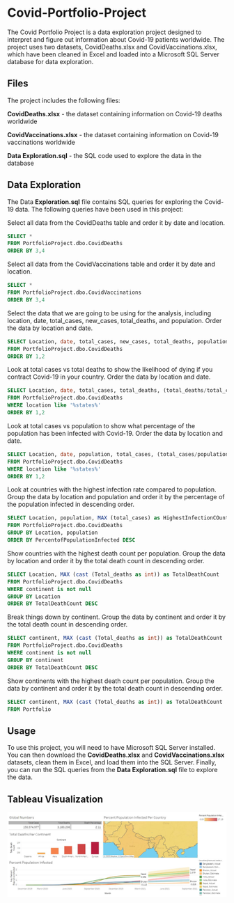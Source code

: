 # Covid-Portfolio-Project

The Covid Portfolio Project is a data exploration project designed to interpret and figure out information about Covid-19 patients worldwide. The project uses two datasets, CovidDeaths.xlsx and CovidVaccinations.xlsx, which have been cleaned in Excel and loaded into a Microsoft SQL Server database for data exploration.

## Files
The project includes the following files:

**CovidDeaths.xlsx** - the dataset containing information on Covid-19 deaths worldwide

**CovidVaccinations.xlsx** - the dataset containing information on Covid-19 vaccinations worldwide


**Data Exploration.sql** - the SQL code used to explore the data in the database

## Data Exploration
The Data **Exploration.sql** file contains SQL queries for exploring the Covid-19 data. The following queries have been used in this project:


Select all data from the CovidDeaths table and order it by date and location.
``` sql
SELECT *
FROM PortfolioProject.dbo.CovidDeaths
ORDER BY 3,4 
```

Select all data from the CovidVaccinations table and order it by date and location.
```sql
SELECT *
FROM PortfolioProject.dbo.CovidVaccinations
ORDER BY 3,4
```

Select the data that we are going to be using for the analysis, including location, date, total_cases, new_cases, total_deaths, and population. Order the data by location and date.
```sql
SELECT Location, date, total_cases, new_cases, total_deaths, population
FROM PortfolioProject.dbo.CovidDeaths
ORDER BY 1,2
```

Look at total cases vs total deaths to show the likelihood of dying if you contract Covid-19 in your country. Order the data by location and date.
```sql
SELECT Location, date, total_cases, total_deaths, (total_deaths/total_cases)*100 as DeathPercentage
FROM PortfolioProject.dbo.CovidDeaths
WHERE location like '%states%'
ORDER BY 1,2
```

Look at total cases vs population to show what percentage of the population has been infected with Covid-19. Order the data by location and date.
```sql
SELECT Location, date, population, total_cases, (total_cases/population)*100 as PercentofPopulationInfected
FROM PortfolioProject.dbo.CovidDeaths
WHERE location like '%states%'
ORDER BY 1,2
```

Look at countries with the highest infection rate compared to population. Group the data by location and population and order it by the percentage of the population infected in descending order.
```sql
SELECT Location, population, MAX (total_cases) as HighestInfectionCOunt, MAX ((total_cases/population))*100 as PercentofPopulationInfected
FROM PortfolioProject.dbo.CovidDeaths
GROUP BY Location, population
ORDER BY PercentofPopulationInfected DESC
```

Show countries with the highest death count per population. Group the data by location and order it by the total death count in descending order.
```sql
SELECT Location, MAX (cast (Total_deaths as int)) as TotalDeathCount
FROM PortfolioProject.dbo.CovidDeaths
WHERE continent is not null
GROUP BY Location
ORDER BY TotalDeathCount DESC
```

Break things down by continent. Group the data by continent and order it by the total death count in descending order.
```sql
SELECT continent, MAX (cast (Total_deaths as int)) as TotalDeathCount
FROM PortfolioProject.dbo.CovidDeaths
WHERE continent is not null
GROUP BY continent
ORDER BY TotalDeathCount DESC 
```

Show continents with the highest death count per population. Group the data by continent and order it by the total death count in descending order.
```sql
SELECT continent, MAX (cast (Total_deaths as int)) as TotalDeathCount
FROM Portfolio
```

## Usage

To use this project, you will need to have Microsoft SQL Server installed. You can then download the **CovidDeaths.xlsx** and **CovidVaccinations.xlsx** datasets, clean them in Excel, and load them into the SQL Server. Finally, you can run the SQL queries from the **Data Exploration.sql** file to explore the data.



## Tableau Visualization
<img src = "/Screenshots/tableau_ss1.JPG">
